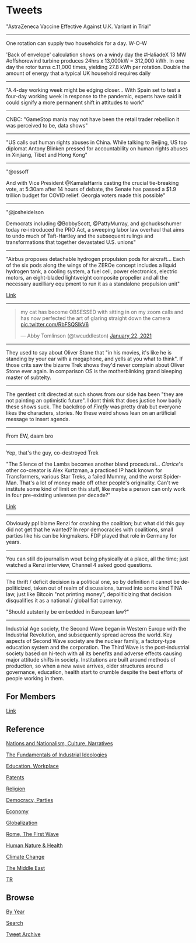 # Tweets

"AstraZeneca Vaccine Effective Against U.K. Variant in Trial"

---

One rotation can supply two households for a day. W-O-W

'Back of envelope' calculation shows on a windy day the #HaliadeX 13
MW #offshorewind turbine produces 24hrs x 13,000kW = 312,000 kWh. In
one day the rotor turns c.11,000 times, yielding 27.8 kWh per
rotation. Double the amount of energy that a typical UK household
requires daily

---

"A 4-day working week might be edging closer... With Spain set to test
a four-day working week in response to the pandemic, experts have said
it could signify a more permanent shift in attitudes to work"

---

CNBC: "GameStop mania may not have been the retail trader rebellion it
was perceived to be, data shows"

---

"US calls out human rights abuses in China. While talking to Beijing,
US top diplomat Antony Blinken pressed for accountability on human
rights abuses in Xinjiang, Tibet and Hong Kong"

---

"@ossoff

And with Vice President @KamalaHarris casting the crucial tie-breaking
vote, at 5:30am after 14 hours of debate, the Senate has passed a $1.9
trillion budget for COVID relief. Georgia voters made this possible"

---


"@josheidelson 

Democrats including @BobbyScott, @PattyMurray, and @chuckschumer today
re-introduced the PRO Act, a sweeping labor law overhaul that aims to
undo much of Taft-Hartley and the subsequent rulings and
transformations that together devastated U.S. unions"

---

"Airbus proposes detachable hydrogen propulsion pods for
aircraft... Each of the six pods along the wings of the ZEROe concept
includes a liquid hydrogen tank, a cooling system, a fuel cell, power
electronics, electric motors, an eight-bladed lightweight composite
propeller and all the necessary auxilliary equipment to run it as a
standalone propulsion unit"

[Link](https://newatlas.com/aircraft/airbus-detachable-hydrogen-propulsion-pods/)

---

<blockquote width="300" class="twitter-tweet"><p lang="en" dir="ltr">my cat has become OBSESSED with sitting in on my zoom calls and has now perfected the art of glaring straight down the camera <a href="https://t.co/RbFSQSlkV6">pic.twitter.com/RbFSQSlkV6</a></p>&mdash; Abby Tomlinson (@twcuddleston) <a href="https://twitter.com/twcuddleston/status/1352664361517641733?ref_src=twsrc%5Etfw">January 22, 2021</a></blockquote> <script async src="https://platform.twitter.com/widgets.js" charset="utf-8"></script>

---

They used to say about Oliver Stone that "in his movies, it's like he
is standing by your ear with a megaphone, and yells at you what to
think". If those crits saw the bizarre Trek shows they'd never
complain about Oliver Stone ever again. In comparison OS is the
motherblinking grand bleeping master of subtelty.

---

The gentlest crit directed at such shows from our side has been "they
are not painting an optimistic future". I dont think that does justice
how badly these shows suck. The backdrop of *Firefly* was pretty drab
but everyone likes the characters, stories. No these weird shows lean
on an artificial message to insert agenda.

---

From EW, daam bro

---

Yep, that's the guy, co-destroyed Trek

"The Silence of the Lambs becomes another bland procedural... *Clarice*'s
other co-creator is Alex Kurtzman, a practiced IP hack known for
Transformers, various Star Treks, a failed Mummy, and the worst
Spider-Man. That's a lot of money made off other people's
originality. Can't we institute some kind of limit on this stuff, like
maybe a person can only work in four pre-existing universes per
decade?"

[Link](https://ew.com/tv/tv-reviews/clarice-review/)

---

Obviously ppl blame Renzi for crashing the coalition; but what did
this guy did not get that he wanted? In repr democracies with
coalitions, small parties like his can be kingmakers. FDP played that
role in Germany for years.

---

You can still do journalism wout being physically at a place, all the
time; just watched a Renzi interview, Channel 4 asked good questions.

---

The thrift / deficit decision is a political one, so by definition it
cannot be de-politicized, taken out of realm of discussions, turned
into some kind TINA law, just like Bitcoin "not printing money",
depoliticizing that decision disqualifies it as a national / global
fiat currency.

"Should autsterity be embedded in European law?"

---

Industrial Age society, the Second Wave began in Western Europe with
the Industrial Revolution, and subsequently spread across the
world. Key aspects of Second Wave society are the nuclear family, a
factory-type education system and the corporation. The Third Wave is
the post-industrial society based on hi-tech with all its benefits and
adverse effects causing major attitude shifts in society. Institutions
are built around methods of production, so when a new wave arrives,
older structures around governance, education, health start to crumble
despite the best efforts of people working in them.

## For Members

[Link](https://thirdwave-members.herokuapp.com)

## Reference

[Nations and Nationalism, Culture, Narratives](/2013/02/nations-and-nationalism.md)

[The Fundamentals of Industrial Ideologies](/2011/04/fundamentals-of-industrial-ideologies.md)

[Education, Workplace](2017/09/education-workplace.md)

[Patents](/2018/09/patents.md)

[Religion](/2015/04/god-religion.md)

[Democracy, Parties](/2016/11/democracy.md)

[Economy](/2018/05/economy.md)

[Globalization](/2018/09/globalization.md)

[Rome, The First Wave](/2017/12/rome.md)

[Human Nature & Health](/2020/07/human-nature.md)

[Climate Change](/2018/12/climate.md)

[The Middle East](/2019/07/middleeast.md)

[TR](../tr)

## Browse

[By Year](years.md)

[Search](search.html)

[Tweet Archive](/tweets/README.md)


